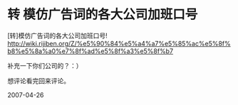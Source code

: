 # 转 模仿广告词的各大公司加班口号

[转]模仿广告词的各大公司加班口号!
http://wiki.rijiben.org/Z/%e5%90%84%e5%a4%a7%e5%85%ac%e5%8f%b8%e5%8a%a0%e7%8f%ad%e5%8f%a3%e5%8f%b7

补充一下你们公司的？：）

想评论看完回来评论。

2007-04-26